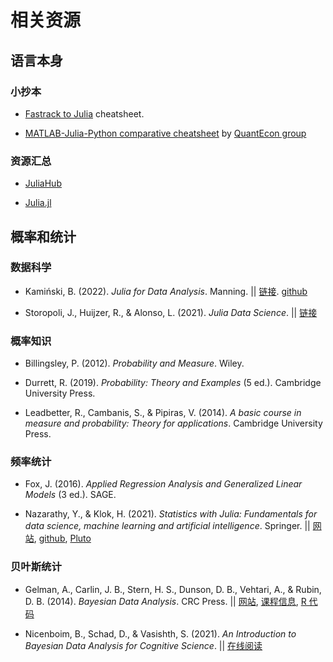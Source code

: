 # 相关资源

## 语言本身

### 小抄本

- [Fastrack to Julia](https://juliadocs.github.io/Julia-Cheat-Sheet/) cheatsheet.

- [MATLAB-Julia-Python comparative cheatsheet](https://cheatsheets.quantecon.org/) by [QuantEcon group](https://quantecon.org)

### 资源汇总

- [JuliaHub](https://juliahub.com/ui/Home)

- [Julia.jl](https://svaksha.github.io/Julia.jl/)


## 概率和统计

### 数据科学

- Kamiński, B. (2022). *Julia for Data Analysis*. Manning. || [链接](https://www.manning.com/books/julia-for-data-analysis?utm_source=github&utm_medium=author&utm_campaign=book_kaminski2_julia_3_17_22). [github](https://github.com/bkamins/JuliaForDataAnalysis)

- Storopoli, J., Huijzer, R.,  & Alonso, L. (2021). *Julia Data Science*. || [链接](https://juliadatascience.io)

### 概率知识

- Billingsley, P. (2012). *Probability and Measure*. Wiley.

- Durrett, R. (2019). *Probability: Theory and Examples* (5 ed.). Cambridge University Press. 

- Leadbetter, R., Cambanis, S., & Pipiras, V. (2014). *A basic course in measure and probability: Theory for applications*. Cambridge University Press.

### 频率统计

- Fox, J. (2016). *Applied Regression Analysis and Generalized Linear Models* (3 ed.). SAGE.

- Nazarathy, Y., & Klok, H. (2021). *Statistics with Julia: Fundamentals for data science, machine learning and artificial intelligence*. Springer. || [网站](https://statisticswithjulia.org), [github](https://github.com/h-Klok/StatsWithJuliaBook), [Pluto](https://github.com/StatisticalRethinkingJulia/StatisticsWithJuliaPlutoNotebooks.jl)

### 贝叶斯统计

- Gelman, A., Carlin, J. B., Stern, H. S., Dunson, D. B., Vehtari, A., & Rubin, D. B. (2014). *Bayesian Data Analysis*. CRC Press. || [网站](http://www.stat.columbia.edu/~gelman/book/), [课程信息](https://github.com/avehtari/BDA_course_Aalto), [R 代码](https://github.com/avehtari/BDA_R_demos)

- Nicenboim, B., Schad, D., & Vasishth, S. (2021). *An Introduction to Bayesian Data Analysis for Cognitive Science*. || [在线阅读](https://vasishth.github.io/bayescogsci/book/)

